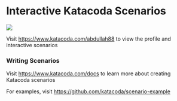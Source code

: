 # Interactive Katacoda Scenarios

[![](http://shields.katacoda.com/katacoda/abdullah88/count.svg)](https://www.katacoda.com/abdullah88 "Get your profile on Katacoda.com")

Visit https://www.katacoda.com/abdullah88 to view the profile and interactive scenarios

### Writing Scenarios
Visit https://www.katacoda.com/docs to learn more about creating Katacoda scenarios

For examples, visit https://github.com/katacoda/scenario-example

